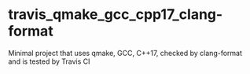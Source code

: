 # travis_qmake_gcc_cpp17_clang-format
Minimal project that uses qmake, GCC, C++17, checked by clang-format and is tested by Travis CI 
